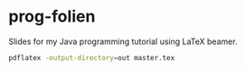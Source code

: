 # prog-folien

Slides for my Java programming tutorial using LaTeX beamer.

```bash
pdflatex -output-directory=out master.tex
```
